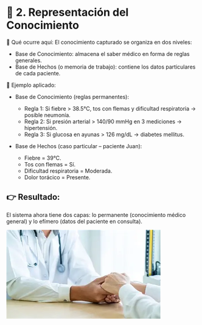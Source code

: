 # 🔹 2. Representación del Conocimiento

📌 Qué ocurre aquí:
El conocimiento capturado se organiza en dos niveles:
- Base de Conocimiento: almacena el saber médico en forma de reglas generales.
- Base de Hechos (o memoria de trabajo): contiene los datos particulares de cada paciente.

📌 Ejemplo aplicado:
- Base de Conocimiento (reglas permanentes):
    - Regla 1: Si fiebre > 38.5°C, tos con flemas y dificultad respiratoria → posible neumonía.
    - Regla 2: Si presión arterial > 140/90 mmHg en 3 mediciones → hipertensión.
    - Regla 3: Si glucosa en ayunas > 126 mg/dL → diabetes mellitus.

- Base de Hechos (caso particular – paciente Juan):
    - Fiebre = 39°C.
    - Tos con flemas = Sí.
    - Dificultad respiratoria = Moderada.
    - Dolor torácico = Presente.

## 👉 Resultado: 
El sistema ahora tiene dos capas: lo permanente (conocimiento médico general) y lo efímero (datos del paciente en consulta).

![alt text](image.png)
